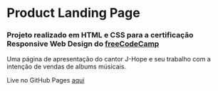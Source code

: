 # Product Landing Page
### Projeto realizado em HTML e CSS para a certificação Responsive Web Design do [freeCodeCamp](https://www.freecodecamp.org/)

Uma página de apresentação do cantor J-Hope e seu trabalho com a intenção de vendas de albums músicais. 

Live no GitHub Pages [aqui](https://vanessamurer.github.io/Product-Landing-Page/)
